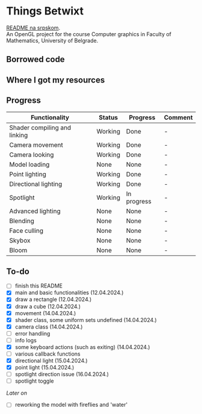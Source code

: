 # Things Betwixt
[README na srpskom](README-sr.md). <br>
An OpenGL project for the course Computer graphics in Faculty of Mathematics, University of Belgrade.

## Borrowed code

## Where I got my resources

## Progress
| Functionality                | Status  | Progress    | Comment |
|------------------------------|---------|-------------|---------|
| Shader compiling and linking | Working | Done        | -       |
| Camera movement              | Working | Done        | -       |
| Camera looking               | Working | Done        | -       |
| Model loading                | None    | None        | -       |
| Point lighting               | Working | Done        | -       |
| Directional lighting         | Working | Done        | -       |
| Spotlight                    | Working | In progress | -       |
| Advanced lighting            | None    | None        | -       |
| Blending                     | None    | None        | -       |
| Face culling                 | None    | None        | -       |
| Skybox                       | None    | None        | -       |
| Bloom                        | None    | None        | -       |

## To-do
- [ ] finish this README
- [x] main and basic functionalities (12.04.2024.)
- [x] draw a rectangle (12.04.2024.)
- [x] draw a cube (12.04.2024.)
- [x] movement (14.04.2024.)
- [x] shader class, some uniform sets undefined (14.04.2024.)
- [x] camera class (14.04.2024.)
- [ ] error handling
- [ ] info logs
- [x] some keyboard actions (such as exiting) (14.04.2024.)
- [ ] various callback functions
- [x] directional light (15.04.2024.)
- [x] point light (15.04.2024.)
- [ ] spotlight direction issue (16.04.2024.)
- [ ] spotlight toggle

*Later on*
- [ ] reworking the model with fireflies and 'water'